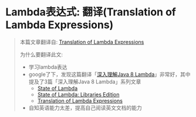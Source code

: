 # Lambda表达式: 翻译(Translation of Lambda Expressions)

> 本篇文章翻译自: [Translation of Lambda Expressions](http://cr.openjdk.java.net/~briangoetz/lambda/lambda-translation.html)
>
> 为什么要翻译此文:
> * 学习lambda表达
> * google了下，发现这篇翻译「[深入理解Java 8 Lambda](http://zh.lucida.me/blog/java-8-lambdas-insideout-language-features/)」非常好，其中提及了3篇「深入理解Java 8 Lambda」系列文章
>   * [State of Lambda](http://cr.openjdk.java.net/~briangoetz/lambda/lambda-state-final.html)
>   * [State of Lambda: Libraries Edition](http://cr.openjdk.java.net/~briangoetz/lambda/lambda-libraries-final.html)
>   * [Translation of Lambda Expressions](http://cr.openjdk.java.net/~briangoetz/lambda/lambda-translation.html)
> * 自知英语能力太差，提高自己阅读英文文档的能力
